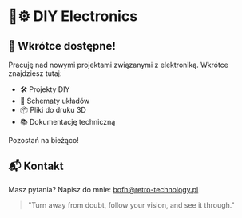 # 🔧⚙️ DIY Electronics

## 🚧 Wkrótce dostępne!

Pracuję nad nowymi projektami związanymi z elektroniką. Wkrótce znajdziesz tutaj:

- 🛠️ Projekty DIY
- 🔌 Schematy układów
- 📦 Pliki do druku 3D
- 📚 Dokumentację techniczną

Pozostań na bieżąco!

## 📬 Kontakt

Masz pytania? Napisz do mnie: [bofh@retro-technology.pl](mailto:bofh@retro-technology.pl)
> "Turn away from doubt, follow your vision, and see it through."
